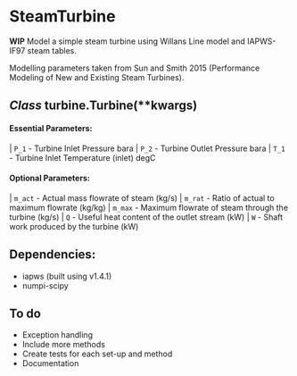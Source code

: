 # SteamTurbine
**WIP** Model a simple steam turbine using Willans Line model and IAPWS-IF97 steam tables.

Modelling parameters taken from Sun and Smith 2015 (Performance Modeling of New and Existing Steam Turbines).

## *Class* turbine.Turbine(\*\*kwargs)
#### Essential Parameters:
| `P_1` - Turbine Inlet Pressure bara
| `P_2` - Turbine Outlet Pressure bara
| `T_1` - Turbine Inlet Temperature (inlet) degC

#### Optional Parameters:
| `m_act` - Actual mass flowrate of steam (kg/s)
| `m_rat` - Ratio of actual to maximum flowrate (kg/kg)
| `m_max` - Maximum flowrate of steam through the turbine (kg/s)
| `Q` - Useful heat content of the outlet stream (kW)
| `W` - Shaft work produced by the turbine (kW)

## Dependencies:
* iapws (built using v1.4.1)
* numpi-scipy

## To do

* Exception handling
* Include more methods
* Create tests for each set-up and method
* Documentation
